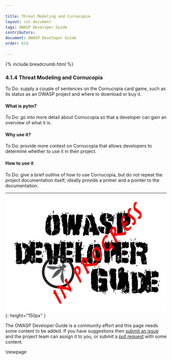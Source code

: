 ```yaml
---

title: Threat Modeling and Cornucopia
layout: col-document
tags: OWASP Developer Guide
contributors:
document: OWASP Developer Guide
order: 614

---
```


{% include breadcrumb.html %}

### 4.1.4 Threat Modeling and Cornucopia

To Do: supply a couple of sentences on the Cornucopia card game, such as its status as an OWASP project
and where to download or buy it.

#### What is pytm?

To Do: go into more detail about Cornucopia so that a developer can gain an overview of what it is.

#### Why use it?

To Do: provide more context on Cornucopia that allows developers to determine whether to use it in their project.

#### How to use it

To Do: give a brief outline of how to use Cornucopia, but do not repeat the project documentation itself;
ideally provide a primer and a pointer to the documentation.

----

![Developer Guide](../../assets/images/dg_wip.png "OWASP Developer Guide"){: height="150px" }

The OWASP Developer Guide is a community effort and this page needs some content to be added.
If you have suggestions then [submit an issue][issue060104] and the project team can assign it to you,
or submit a [pull request][pr] with some content.

[issue060104]: https://github.com/OWASP/www-project-developer-guide/issues/new?labels=enhancement&template=request.md&title=Update:%2006-design/01-threat-modeling/04-cornucopia
[pr]: https://github.com/OWASP/www-project-developer-guide/pulls

\newpage
